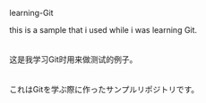 learning-Git <br>

this is a sample that i used while i was learning Git.<br><br><br>
这是我学习Git时用来做测试的例子。<br><br><br>
これはGitを学ぶ際に作ったサンプルリポジトリです。<br><br><br>
